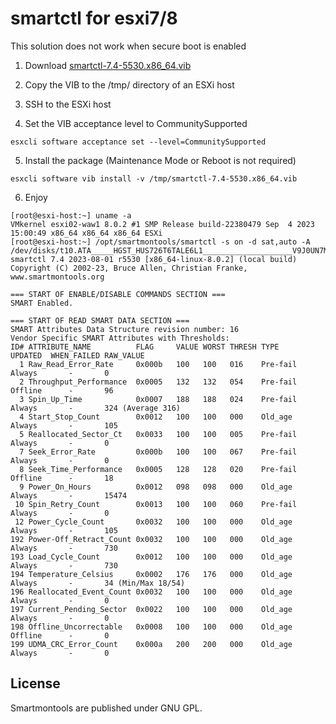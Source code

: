 # smartctl for esxi7/8

This solution does not work when secure boot is enabled

1. Download [smartctl-7.4-5530.x86_64.vib](https://github.com/bsv9/smartctl-esxi/raw/main/smartctl-7.4-5530.x86_64.vib)

2.  Copy the VIB to the /tmp/ directory of an ESXi host
3.  SSH to the ESXi host
4.  Set the VIB acceptance level to CommunitySupported
 ```
 esxcli software acceptance set --level=CommunitySupported
 ````
5.  Install the package (Maintenance Mode or Reboot is not required)
```
esxcli software vib install -v /tmp/smartctl-7.4-5530.x86_64.vib
```
6. Enjoy
```
[root@esxi-host:~] uname -a
VMkernel esxi02-waw1 8.0.2 #1 SMP Release build-22380479 Sep  4 2023 15:00:49 x86_64 x86_64 x86_64 ESXi
[root@esxi-host:~] /opt/smartmontools/smartctl -s on -d sat,auto -A /dev/disks/t10.ATA_____HGST_HUS726T6TALE6L1____________________V9J0UN7M____________
smartctl 7.4 2023-08-01 r5530 [x86_64-linux-8.0.2] (local build)
Copyright (C) 2002-23, Bruce Allen, Christian Franke, www.smartmontools.org

=== START OF ENABLE/DISABLE COMMANDS SECTION ===
SMART Enabled.

=== START OF READ SMART DATA SECTION ===
SMART Attributes Data Structure revision number: 16
Vendor Specific SMART Attributes with Thresholds:
ID# ATTRIBUTE_NAME          FLAG     VALUE WORST THRESH TYPE      UPDATED  WHEN_FAILED RAW_VALUE
  1 Raw_Read_Error_Rate     0x000b   100   100   016    Pre-fail  Always       -       0
  2 Throughput_Performance  0x0005   132   132   054    Pre-fail  Offline      -       96
  3 Spin_Up_Time            0x0007   188   188   024    Pre-fail  Always       -       324 (Average 316)
  4 Start_Stop_Count        0x0012   100   100   000    Old_age   Always       -       105
  5 Reallocated_Sector_Ct   0x0033   100   100   005    Pre-fail  Always       -       0
  7 Seek_Error_Rate         0x000b   100   100   067    Pre-fail  Always       -       0
  8 Seek_Time_Performance   0x0005   128   128   020    Pre-fail  Offline      -       18
  9 Power_On_Hours          0x0012   098   098   000    Old_age   Always       -       15474
 10 Spin_Retry_Count        0x0013   100   100   060    Pre-fail  Always       -       0
 12 Power_Cycle_Count       0x0032   100   100   000    Old_age   Always       -       105
192 Power-Off_Retract_Count 0x0032   100   100   000    Old_age   Always       -       730
193 Load_Cycle_Count        0x0012   100   100   000    Old_age   Always       -       730
194 Temperature_Celsius     0x0002   176   176   000    Old_age   Always       -       34 (Min/Max 18/54)
196 Reallocated_Event_Count 0x0032   100   100   000    Old_age   Always       -       0
197 Current_Pending_Sector  0x0022   100   100   000    Old_age   Always       -       0
198 Offline_Uncorrectable   0x0008   100   100   000    Old_age   Offline      -       0
199 UDMA_CRC_Error_Count    0x000a   200   200   000    Old_age   Always       -       0
```

## License
Smartmontools are published under ​GNU GPL.
